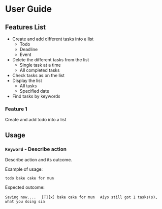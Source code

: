 # User Guide

## Features List

* Create and add different tasks into a list
  * Todo
  * Deadline
  * Event
* Delete the different tasks from the list
  * Single task at a time
  * All completed tasks
* Check tasks as on the list
* Display the list 
  * All tasks
  * Specified date
* Find tasks by keywords

### Feature 1 
Create and add todo into a list

## Usage


### `Keyword` - Describe action

Describe action and its outcome.

Example of usage: 

`todo bake cake for mum`

Expected outcome:

`Saving now....`
`  [T][x] bake cake for mum`
`  Aiyo still got 1 tasks(s), what you doing sia`

